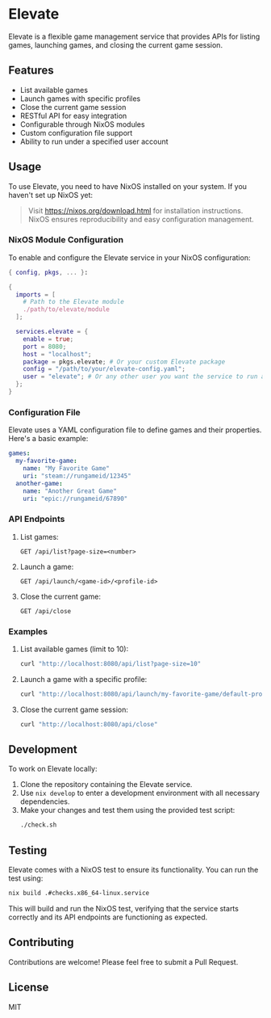 # Elevate

Elevate is a flexible game management service that provides APIs for listing games, launching games, and closing the current game session.

## Features

- List available games
- Launch games with specific profiles
- Close the current game session
- RESTful API for easy integration
- Configurable through NixOS modules
- Custom configuration file support
- Ability to run under a specified user account

## Usage

To use Elevate, you need to have NixOS installed on your system. If you haven't set up NixOS yet:

> Visit https://nixos.org/download.html for installation instructions. NixOS ensures reproducibility and easy configuration management.

### NixOS Module Configuration

To enable and configure the Elevate service in your NixOS configuration:

```nix
{ config, pkgs, ... }:

{
  imports = [ 
    # Path to the Elevate module
    ./path/to/elevate/module
  ];

  services.elevate = {
    enable = true;
    port = 8080;
    host = "localhost";
    package = pkgs.elevate; # Or your custom Elevate package
    config = "/path/to/your/elevate-config.yaml";
    user = "elevate"; # Or any other user you want the service to run as
  };
}
```

### Configuration File

Elevate uses a YAML configuration file to define games and their properties. Here's a basic example:

```yaml
games:
  my-favorite-game:
    name: "My Favorite Game"
    uri: "steam://rungameid/12345"
  another-game:
    name: "Another Great Game"
    uri: "epic://rungameid/67890"
```

### API Endpoints

1. List games:
   ```
   GET /api/list?page-size=<number>
   ```

2. Launch a game:
   ```
   GET /api/launch/<game-id>/<profile-id>
   ```

3. Close the current game:
   ```
   GET /api/close
   ```

### Examples

1. List available games (limit to 10):
   ```sh
   curl "http://localhost:8080/api/list?page-size=10"
   ```

2. Launch a game with a specific profile:
   ```sh
   curl "http://localhost:8080/api/launch/my-favorite-game/default-profile"
   ```

3. Close the current game session:
   ```sh
   curl "http://localhost:8080/api/close"
   ```

## Development

To work on Elevate locally:

1. Clone the repository containing the Elevate service.
2. Use `nix develop` to enter a development environment with all necessary dependencies.
3. Make your changes and test them using the provided test script:
   ```sh
   ./check.sh
   ```

## Testing

Elevate comes with a NixOS test to ensure its functionality. You can run the test using:

```sh
nix build .#checks.x86_64-linux.service
```

This will build and run the NixOS test, verifying that the service starts correctly and its API endpoints are functioning as expected.

## Contributing

Contributions are welcome! Please feel free to submit a Pull Request.

## License

MIT
